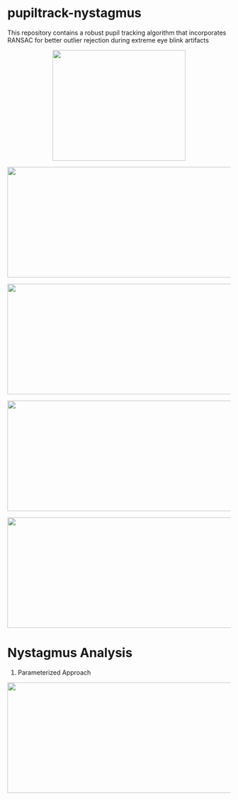 # pupiltrack-nystagmus
This repository contains a robust pupil tracking algorithm that incorporates RANSAC for better outlier rejection during extreme eye blink artifacts

<p align="center">
  <img width="300" height="250" src="https://github.com/nphilip1098/pupiltrack-nystagmus/blob/main/results/vogframes.jpg">
</p>

<p align="center">
  <img width="750" height="250" src="https://github.com/nphilip1098/pupiltrack-nystagmus/blob/main/results/ransacvnormal.png">
</p>

<p align="center">
  <img width="750" height="250" src="https://github.com/nphilip1098/pupiltrack-nystagmus/blob/main/results/ransacvsnormal1.png">
</p>

<p align="center">
  <img width="750" height="250" src="https://github.com/nphilip1098/pupiltrack-nystagmus/blob/main/results/ransacvsnormal2.png">
</p>

<p align="center">
  <img width="750" height="250" src="https://github.com/nphilip1098/pupiltrack-nystagmus/blob/main/results/Pupiltracker.jpg">
</p>

# Nystagmus Analysis
1. Parameterized Approach
<p align="center">
  <img width="750" height="250" src="https://github.com/nphilip1098/pupiltrack-nystagmus/blob/main/results/velores.jpg">
</p>



